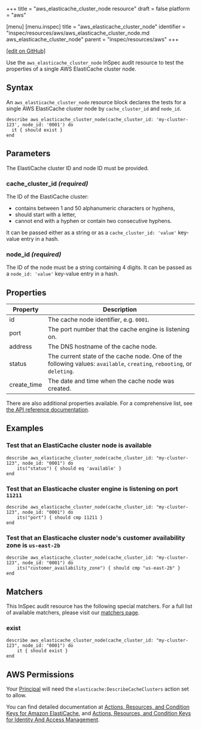 +++
title = "aws_elasticache_cluster_node resource"
draft = false
platform = "aws"

[menu]
  [menu.inspec]
    title = "aws_elasticache_cluster_node"
    identifier = "inspec/resources/aws/aws_elasticache_cluster_node.md aws_elasticache_cluster_node"
    parent = "inspec/resources/aws"
+++

[\[edit on GitHub\]](https://github.com/inspec/inspec-aws/blob/master/docs/resources/aws_elasticache_cluster_node.md)

Use the `aws_elasticache_cluster_node` InSpec audit resource to test the properties of a single AWS ElastiCache cluster node.

## Syntax

An `aws_elasticache_cluster_node` resource block declares the tests for a single AWS ElastiCache cluster node by `cache_cluster_id` and `node_id`.

    describe aws_elasticache_cluster_node(cache_cluster_id: 'my-cluster-123', node_id: '0001') do
      it { should exist }
    end

## Parameters

The ElastiCache cluster ID and node ID must be provided.

### cache_cluster_id _(required)_

The ID of the ElastiCache cluster:

- contains between 1 and 50 alphanumeric characters or hyphens,
- should start with a letter,
- cannot end with a hyphen or contain two consecutive hyphens.

It can be passed either as a string or as a `cache_cluster_id: 'value'` key-value entry in a hash.

### node_id _(required)_

The ID of the node must be a string containing 4 digits. It can be passed as a `node_id: 'value'` key-value entry in a hash.

## Properties

| Property    | Description                                                                                                            |
| ----------- | ---------------------------------------------------------------------------------------------------------------------- |
| id          | The cache node identifier, e.g. `0001`.                                                                                |
| port        | The port number that the cache engine is listening on.                                                                 |
| address     | The DNS hostname of the cache node.                                                                                    |
| status      | The current state of the cache node. One of the following values: `available`, `creating`, `rebooting`, or `deleting`. |
| create_time | The date and time when the cache node was created.                                                                     |

There are also additional properties available. For a comprehensive list, see [the API reference documentation](https://docs.aws.amazon.com/AmazonElastiCache/latest/APIReference/API_CacheNode.html).

## Examples

### Test that an ElastiCache cluster node is available

    describe aws_elasticache_cluster_node(cache_cluster_id: "my-cluster-123", node_id: "0001") do
        its("status") { should eq 'available' }
    end

### Test that an Elasticache cluster engine is listening on port `11211`

    describe aws_elasticache_cluster_node(cache_cluster_id: "my-cluster-123", node_id: "0001") do
        its("port") { should cmp 11211 }
    end

### Test that an Elasticache cluster node's customer availability zone is `us-east-2b`

    describe aws_elasticache_cluster_node(cache_cluster_id: "my-cluster-123", node_id: "0001") do
        its("customer_availability_zone") { should cmp "us-east-2b" }
    end

## Matchers

This InSpec audit resource has the following special matchers. For a full list of available matchers, please visit our [matchers page](/inspec/matchers/).

### exist

    describe aws_elasticache_cluster_node(cache_cluster_id: "my-cluster-123", node_id: "0001") do
        it { should exist }
    end

## AWS Permissions

Your [Principal](https://docs.aws.amazon.com/IAM/latest/UserGuide/intro-structure.html#intro-structure-principal) will need the `elasticache:DescribeCacheClusters` action set to allow.

You can find detailed documentation at [Actions, Resources, and Condition Keys for Amazon ElastiCache](https://docs.aws.amazon.com/IAM/latest/UserGuide/list_amazonelasticache.html),
and [Actions, Resources, and Condition Keys for Identity And Access Management](https://docs.aws.amazon.com/IAM/latest/UserGuide/list_identityandaccessmanagement.html).
